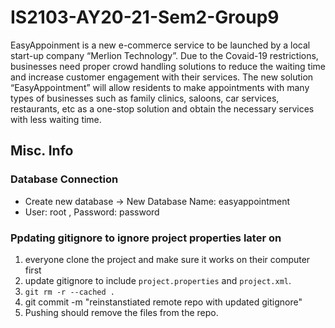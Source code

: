 # IS2103-AY20-21-Sem2-Group9
EasyAppoinment is a new e-commerce service to be launched by a local start-up company “Merlion Technology”. Due to the Covaid-19 restrictions, businesses need proper crowd handling solutions to reduce the waiting time and increase customer engagement with their services. The new solution “EasyAppointment” will allow residents to make appointments with many types of businesses such as family clinics, saloons, car services, restaurants, etc as a one-stop solution and obtain the necessary services with less waiting time.

## Misc. Info
### Database Connection
- Create new database -> New Database Name: easyappointment
- User: root , Password: password

### Ppdating gitignore to ignore project properties later on
1. everyone clone the project and make sure it works on their computer first
2. update gitignore to include `project.properties` and `project.xml`.
3. `git rm -r --cached .`
4. git commit -m "reinstanstiated remote repo with updated gitignore"
5. Pushing should remove the files from the repo. 
